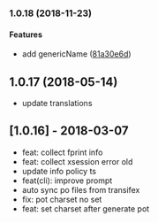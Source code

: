 <a name="1.0.18"></a>
### 1.0.18 (2018-11-23)


#### Features

*   add genericName ([81a30e6d](81a30e6d))


<a name="1.0.17"></a>
## 1.0.17 (2018-05-14)

*   update translations


## [1.0.16] - 2018-03-07
*   feat: collect fprint info
*   feat: collect xsession error old
*   update info policy ts
*   feat(cli): improve prompt
*   auto sync po files from transifex
*   fix: pot charset no set
*   feat: set charset after generate pot
